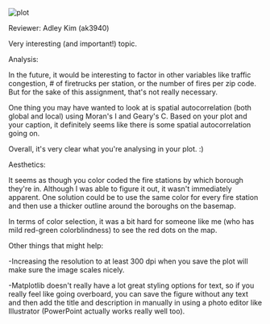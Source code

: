 ![plot]("Fire.png")

Reviewer: Adley Kim (ak3940)


Very interesting (and important!) topic.

Analysis:

In the future, it would be interesting to factor in other variables like traffic congestion, # of firetrucks per station, or the number of fires per zip code. But for the sake of this assignment, that's not really necessary.

One thing you may have wanted to look at is spatial autocorrelation (both global and local) using Moran's I and Geary's C. Based on your plot and your caption, it definitely seems like there is some spatial autocorrelation going on.

Overall, it's very clear what you're analysing in your plot. :)

Aesthetics:

It seems as though you color coded the fire stations by which borough they're in. Although I was able to figure it out, it wasn't immediately apparent. One solution could be to use the same color for every fire station and then use a thicker outline around the boroughs on the basemap.

In terms of color selection, it was a bit hard for someone like me (who has mild red-green colorblindness) to see the red dots on the map.

Other things that might help:

-Increasing the resolution to at least 300 dpi when you save the plot will make sure the image scales nicely.

-Matplotlib doesn't really have a lot great styling options for text, so if you really feel like going overboard, you can save the figure without any text and then add the title and description in manually in using a photo editor like Illustrator (PowerPoint actually works really well too).